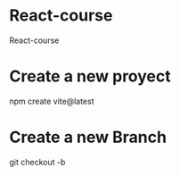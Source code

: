 # React-course
React-course

# Create a new proyect
npm create vite@latest

# Create a new Branch
git checkout -b <nueva-rama>
